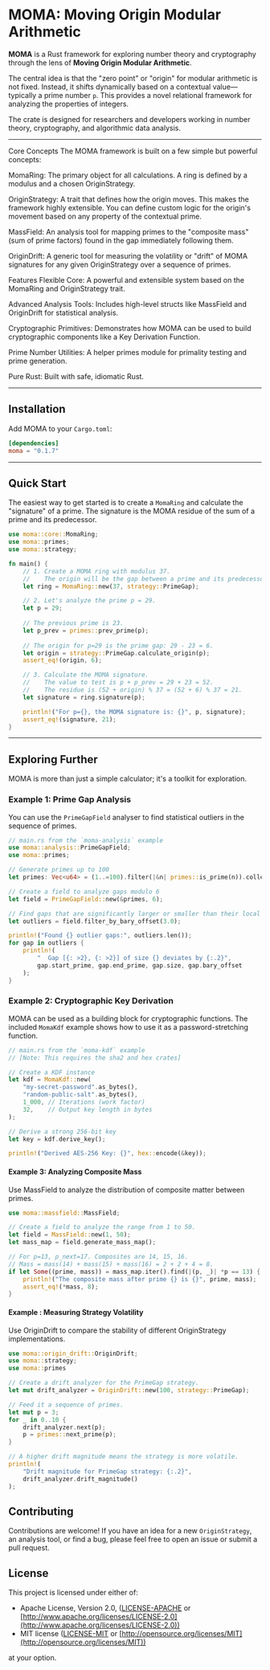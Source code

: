 # MOMA: Moving Origin Modular Arithmetic

[](https://www.google.com/search?q=https://crates.io/crates/moma)
[](https://www.google.com/search?q=https://docs.rs/moma)
[](https://opensource.org/licenses/MIT)
[](https://www.google.com/search?q=https://github.com/neil-crago/moma/actions)

**MOMA** is a Rust framework for exploring number theory and cryptography through the lens of **Moving Origin Modular Arithmetic**.

The central idea is that the "zero point" or "origin" for modular arithmetic is not fixed. Instead, it shifts dynamically based on a contextual value—typically a prime number `p`. This provides a novel relational framework for analyzing the properties of integers.

The crate is designed for researchers and developers working in number theory, cryptography, and algorithmic data analysis.

-----

Core Concepts
The MOMA framework is built on a few simple but powerful concepts:

MomaRing: The primary object for all calculations. A ring is defined by a modulus and a chosen OriginStrategy.

OriginStrategy: A trait that defines how the origin moves. This makes the framework highly extensible. You can define custom logic for the origin's movement based on any property of the contextual prime.

MassField: An analysis tool for mapping primes to the "composite mass" (sum of prime factors) found in the gap immediately following them.

OriginDrift: A generic tool for measuring the volatility or "drift" of MOMA signatures for any given OriginStrategy over a sequence of primes.

Features
Flexible Core: A powerful and extensible system based on the MomaRing and OriginStrategy trait.

Advanced Analysis Tools: Includes high-level structs like MassField and OriginDrift for statistical analysis.

Cryptographic Primitives: Demonstrates how MOMA can be used to build cryptographic components like a Key Derivation Function.

Prime Number Utilities: A helper primes module for primality testing and prime generation.

Pure Rust: Built with safe, idiomatic Rust.

-----

## Installation

Add MOMA to your `Cargo.toml`:

```toml
[dependencies]
moma = "0.1.7"
```

-----

## Quick Start

The easiest way to get started is to create a `MomaRing` and calculate the "signature" of a prime. The signature is the MOMA residue of the sum of a prime and its predecessor.

```rust
use moma::core::MomaRing;
use moma::primes;
use moma::strategy;

fn main() {
    // 1. Create a MOMA ring with modulus 37.
    //    The origin will be the gap between a prime and its predecessor.
    let ring = MomaRing::new(37, strategy::PrimeGap);

    // 2. Let's analyze the prime p = 29.
    let p = 29;
    
    // The previous prime is 23.
    let p_prev = primes::prev_prime(p);
    
    // The origin for p=29 is the prime gap: 29 - 23 = 6.
    let origin = strategy::PrimeGap.calculate_origin(p);
    assert_eq!(origin, 6);

    // 3. Calculate the MOMA signature.
    //    The value to test is p + p_prev = 29 + 23 = 52.
    //    The residue is (52 + origin) % 37 = (52 + 6) % 37 = 21.
    let signature = ring.signature(p);

    println!("For p={}, the MOMA signature is: {}", p, signature);
    assert_eq!(signature, 21);
}
```

-----

## Exploring Further

MOMA is more than just a simple calculator; it's a toolkit for exploration.

### Example 1: Prime Gap Analysis

You can use the `PrimeGapField` analyser to find statistical outliers in the sequence of primes.

```rust
// main.rs from the `moma-analysis` example
use moma::analysis::PrimeGapField;
use moma::primes;

// Generate primes up to 100
let primes: Vec<u64> = (1..=100).filter(|&n| primes::is_prime(n)).collect();

// Create a field to analyze gaps modulo 6
let field = PrimeGapField::new(&primes, 6);

// Find gaps that are significantly larger or smaller than their local average
let outliers = field.filter_by_bary_offset(3.0);

println!("Found {} outlier gaps:", outliers.len());
for gap in outliers {
    println!(
        "  Gap [{: >2}, {: >2}] of size {} deviates by {:.2}",
        gap.start_prime, gap.end_prime, gap.size, gap.bary_offset
    );
}
```

### Example 2: Cryptographic Key Derivation

MOMA can be used as a building block for cryptographic functions. The included `MomaKdf` example shows how to use it as a password-stretching function.

```rust
// main.rs from the `moma-kdf` example
// [Note: This requires the sha2 and hex crates]

// Create a KDF instance
let kdf = MomaKdf::new(
    "my-secret-password".as_bytes(),
    "random-public-salt".as_bytes(),
    1_000, // Iterations (work factor)
    32,    // Output key length in bytes
);

// Derive a strong 256-bit key
let key = kdf.derive_key();

println!("Derived AES-256 Key: {}", hex::encode(&key));
```

#### Example 3: Analyzing Composite Mass

Use MassField to analyze the distribution of composite matter between primes.

```rust
use moma::massfield::MassField;

// Create a field to analyze the range from 1 to 50.
let field = MassField::new(1, 50);
let mass_map = field.generate_mass_map();

// For p=13, p_next=17. Composites are 14, 15, 16.
// Mass = mass(14) + mass(15) + mass(16) = 2 + 2 + 4 = 8.
if let Some((prime, mass)) = mass_map.iter().find(|(p, _)| *p == 13) {
    println!("The composite mass after prime {} is {}", prime, mass);
    assert_eq!(*mass, 8);
}
```

#### Example : Measuring Strategy Volatility

Use OriginDrift to compare the stability of different OriginStrategy implementations.

```rust
use moma::origin_drift::OriginDrift;
use moma::strategy;
use moma::primes

// Create a drift analyzer for the PrimeGap strategy.
let mut drift_analyzer = OriginDrift::new(100, strategy::PrimeGap);

// Feed it a sequence of primes.
let mut p = 3;
for _ in 0..10 {
    drift_analyzer.next(p);
    p = primes::next_prime(p);
}

// A higher drift magnitude means the strategy is more volatile.
println!(
    "Drift magnitude for PrimeGap strategy: {:.2}",
    drift_analyzer.drift_magnitude()
);
```


## Contributing

Contributions are welcome\! If you have an idea for a new `OriginStrategy`, an analysis tool, or find a bug, please feel free to open an issue or submit a pull request.

## License

This project is licensed under either of:

  * Apache License, Version 2.0, ([LICENSE-APACHE](https://www.google.com/search?q=LICENSE-APACHE) or [http://www.apache.org/licenses/LICENSE-2.0](http://www.apache.org/licenses/LICENSE-2.0))
  * MIT license ([LICENSE-MIT](https://www.google.com/search?q=LICENSE-MIT) or [http://opensource.org/licenses/MIT](http://opensource.org/licenses/MIT))

at your option. 